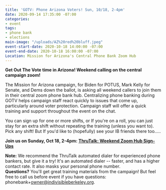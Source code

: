 ```yaml
---
title: 'GOTV: Phone Arizona Voters! Sun, 10/18, 2-4pm'
date: 2020-09-14 17:35:00 -07:00
categories:
- event
tags:
- phone bank
- elections
main-image: "/uploads/AZ%20red%20bluff.jpeg"
event-start-date: 2020-10-18 14:00:00 -07:00
event-end-date: 2020-10-18 16:00:00 -07:00
Location: Mission for Arizona's Central Phone Bank Zoom Hub
---
```


**Get Out The Vote time in Arizona!    Weekend calling on the central campaign zoom!**

The Mission for Arizona campaign,  for Biden for POTUS, Mark Kelly for Senate, and Dems down the ballot, is asking all weekend callers to join them in their central zoom phone bank hub.  Centralizing phone banking during GOTV helps campaign staff react quickly to issues that come up, particularly around voter protection.  Campaign staff will offer a quick training and support throughout the event on the chat. 

You can sign up for one or more shifts, or If you're on a roll, you can just stay for an extra shift without repeating the training (unless you want to). Pick any shift! But If you'd like to (hopefully) see your IB friends there too.....

**Join us on Sunday, Oct 18, 2-4pm:** **[ThruTalk: Weekend Zoom Hub Sign-Ups](https://www.mobilize.us/missionforaz/event/312513/)**

**Note:**  We recommend the ThruTalk automated dialer for experienced  phone bankers, but give it a try! It's an automated dialer -- faster, and has a higher contact rate.  It also masks your personal phone number.  \
**Questions?** You'll get great training materials from the campaign! But feel free to call us before event if you have questions: phonebank\+owner@indivisibleberkeley.org.